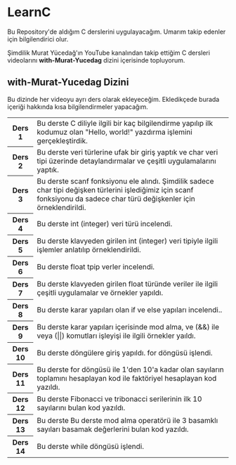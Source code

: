 # LearnC
<p>Bu Repository'de aldığım C derslerini uygulayacağım. Umarım takip edenler için bilgilendirici olur.</p>
<p>Şimdilik Murat Yücedağ'ın YouTube kanalından takip ettiğim C dersleri videolarını <b>with-Murat-Yucedag</b> dizini içerisinde topluyorum.</p>

## with-Murat-Yucedag Dizini
<p>Bu dizinde her videoyu ayrı ders olarak ekleyeceğim. Ekledikçede burada içeriği hakkında kısa bilgilendirmeler yapacağım.</p>
<table>
  <tr>
    <th>Ders 1</th>
    <td>Bu derste C diliyle ilgili bir kaç bilgilendirme yapılıp ilk kodumuz olan "Hello, world!" yazdırma işlemini gerçekleştirdik.</td>
  </tr>
  <tr>
    <th>Ders 2</th>
    <td>Bu derste veri türlerine ufak bir giriş yaptık ve char veri tipi üzerinde detaylandırmalar ve çeşitli uygulamalarını yaptık.</td>
  </tr>
  <tr>
    <th>Ders 3</th>
    <td>Bu derste scanf fonksiyonu ele alındı. Şimdilik sadece char tipi değişken türlerini işlediğimiz için scanf fonksiyonu da sadece char türü değişkenler için örneklendirildi.</td>
  </tr>
  <tr>
    <th>Ders 4</th>
    <td>Bu derste int (integer) veri türü incelendi.</td>
  </tr>
  <tr>
    <th>Ders 5</th>
    <td>Bu derste klavyeden girilen int (integer) veri tipiyle ilgili işlemler anlatılıp örneklendirildi.</td>
  </tr>
  <tr>
    <th>Ders 6</th>
    <td>Bu derste float tpip verler incelendi.</td>
  </tr>
  <tr>
    <th>Ders 7</th>
    <td>Bu derste klavyeden girilen float türünde veriler ile ilgili çeşitli uygulamalar ve örnekler yapıldı.</td>
  </tr>
  <tr>
    <th>Ders 8</th>
    <td>Bu derste karar yapıları olan if ve else yapıları incelendi..</td>
  </tr>
  <tr>
    <th>Ders 9</th>
    <td>Bu derste karar yapıları içerisinde mod alma, ve (&&) ile veya (||) komutları işleyişi ile ilgili örnekler yaıldı.</td>
  </tr>
  <tr>
    <th>Ders 10</th>
    <td>Bu derste döngülere giriş yapıldı. for döngüsü işlendi.</td>
  </tr>
  <tr>
    <th>Ders 11</th>
    <td>Bu derste for döngüsü ile 1'den 10'a kadar olan sayıların toplamını hesaplayan kod ile faktöriyel hesaplayan kod yazıldı.</td>
  </tr>
  <tr>
    <th>Ders 12</th>
    <td>Bu derste Fibonacci ve tribonacci serilerinin ilk 10 sayılarını bulan kod yazıldı.</td>
  </tr>
  <tr>
    <th>Ders 13</th>
    <td>Bu derste Bu derste mod alma operatörü ile 3 basamklı sayıları basamak değerlerini bulan kod yazıldı.</td>
  </tr>
  <tr>
    <th>Ders 14</th>
    <td>Bu derste while döngüsü işlendi.</td>
  </tr>
</table>
